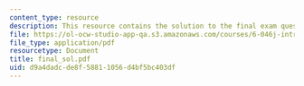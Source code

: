 ```yaml
---
content_type: resource
description: This resource contains the solution to the final exam questions.
file: https://ol-ocw-studio-app-qa.s3.amazonaws.com/courses/6-046j-introduction-to-algorithms-sma-5503-fall-2005/d9a4dadcde8f58811056d4bf5bc403df_final_sol.pdf
file_type: application/pdf
resourcetype: Document
title: final_sol.pdf
uid: d9a4dadc-de8f-5881-1056-d4bf5bc403df
---
```

